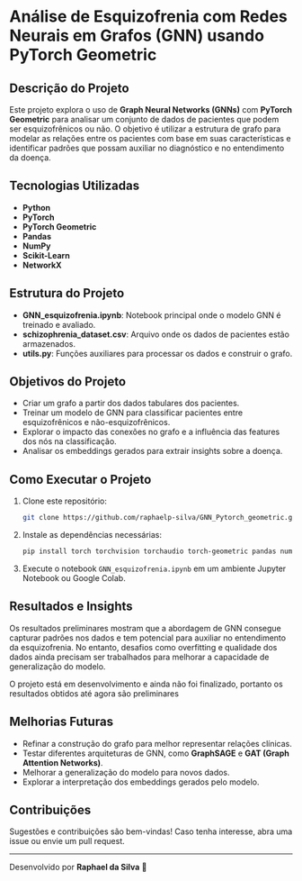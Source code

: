 # Análise de Esquizofrenia com Redes Neurais em Grafos (GNN) usando PyTorch Geometric

## Descrição do Projeto
Este projeto explora o uso de **Graph Neural Networks (GNNs)** com **PyTorch Geometric** para analisar um conjunto de dados de pacientes que podem ser esquizofrênicos ou não. O objetivo é utilizar a estrutura de grafo para modelar as relações entre os pacientes com base em suas características e identificar padrões que possam auxiliar no diagnóstico e no entendimento da doença.

## Tecnologias Utilizadas
- **Python**
- **PyTorch**
- **PyTorch Geometric**
- **Pandas**
- **NumPy**
- **Scikit-Learn**
- **NetworkX**

## Estrutura do Projeto
- **GNN_esquizofrenia.ipynb**: Notebook principal onde o modelo GNN é treinado e avaliado.
- **schizophrenia_dataset.csv**: Arquivo onde os dados de pacientes estão armazenados.
- **utils.py**: Funções auxiliares para processar os dados e construir o grafo.

## Objetivos do Projeto
- Criar um grafo a partir dos dados tabulares dos pacientes.
- Treinar um modelo de GNN para classificar pacientes entre esquizofrênicos e não-esquizofrênicos.
- Explorar o impacto das conexões no grafo e a influência das features dos nós na classificação.
- Analisar os embeddings gerados para extrair insights sobre a doença.

## Como Executar o Projeto
1. Clone este repositório:
   ```bash
   git clone https://github.com/raphaelp-silva/GNN_Pytorch_geometric.git
   ```
2. Instale as dependências necessárias:
   ```bash
   pip install torch torchvision torchaudio torch-geometric pandas numpy scikit-learn networkx matplotlib
   ```
3. Execute o notebook `GNN_esquizofrenia.ipynb` em um ambiente Jupyter Notebook ou Google Colab.

## Resultados e Insights
Os resultados preliminares mostram que a abordagem de GNN consegue capturar padrões nos dados e tem potencial para auxiliar no entendimento da esquizofrenia. No entanto, desafios como overfitting e qualidade dos dados ainda precisam ser trabalhados para melhorar a capacidade de generalização do modelo.

O projeto está em desenvolvimento e ainda não foi finalizado, portanto os resultados obtidos até agora são preliminares

## Melhorias Futuras
- Refinar a construção do grafo para melhor representar relações clínicas.
- Testar diferentes arquiteturas de GNN, como **GraphSAGE** e **GAT (Graph Attention Networks)**.
- Melhorar a generalização do modelo para novos dados.
- Explorar a interpretação dos embeddings gerados pelo modelo.

## Contribuições
Sugestões e contribuições são bem-vindas! Caso tenha interesse, abra uma issue ou envie um pull request.

---
Desenvolvido por **Raphael da Silva** 🚀

